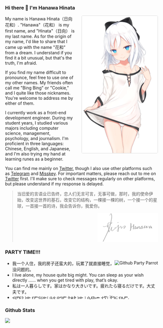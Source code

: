 ### Hi there 👋 I'm Hanawa Hinata

<img align="right" style="float: right;width: 250px;margin: 0 0 20px 20px;border: 1px solid #d9d9d9;border-radius: 4px;" alt="Hanawa Hinata" src="./assets/images/painting/1004.png" />

My name is Hanawa Hinata（日向花和）. "Hanawa"（花和） is my first name, and "Hinata"（日向） is my last name.
As for the origin of my name, I'd like to share that I came up with the name "花和" from a dream. 
I understand if you find it a bit unusual, but that's the truth, I'm afraid.

If you find my name difficult to pronounce, feel free to use one of my other names. 
My friends often call me "Bing Bing" or "Cookie," and I quite like those nicknames.
You're welcome to address me by either of them.

I currently work as a front-end development engineer. 
During my student years, I studied various majors including computer science, management, psychology, and journalism. 
I'm proficient in three languages: Chinese, English, and Japanese, and I'm also trying my hand at learning runes as a beginner.

You can find me mainly on [Twitter](https://twitter.com/intent/follow?screen_name=hanawa_hinata), though I also use other platforms such as 
[Telegram](https://t.me/hanawa_hinata) and [Misskey](https://nya.one/@hanawa). 
For important matters, please reach out to me on [Twitter](https://twitter.com/intent/follow?screen_name=hanawa_hinata) first.
I'll make sure to check messages regularly on other platforms, but please understand if my response is delayed.

> 当旧爱的言语业已告终，恋人们无言可言，无事可做，那时，我的使命伊始，改变这世界的基石，改变它的结构，一棵接一棵的树，一个接一个的星球，一首接一首的诗，我会告诉你，我爱你。
> 
> <img style="width: 200px;margin: 0 0 0 auto;display: block;" alt="Hanawa Hinata Sign" src="./assets/images/sign/sign_gray.svg" />

### PARTY TIME!!!

<a href="https://cultofthepartyparrot.com/" target="_blank">
  <img align="right" src="https://cultofthepartyparrot.com/parrots/hd/githubparrot.gif" alt="Github Party Parrot" title="Github Party Parrot" />
</a>

* 我一个人住，我的房子还蛮大的，玩累了就直接睡觉，没问题的。
* I live alone, my house quite big might. You can sleep as your wish directly …… when you get tired with play, that’s okay.
* 私は一人暮らしです。家はかなり大きいです。疲れたら寝るだけです。大丈夫です。
* ብቻዬን ነው የምኖረው፣ ቤቴ በጣም ትልቅ ነው ፣ ሲደክሙ ተኛ፣ ችግር የሌም.


### Github Stats
<!-- github-stats:start -->
<!-- prettier-ignore-start -->
<!-- markdownlint-disable -->
<a href="https://profile.codersrank.io/user/hanawahinata" target="_blank" >
  <img src="https://cr-skills-chart-widget.azurewebsites.net/api/api?username=hanawahinata" style="display:block; max-width: 100%; min-width: 58%;" />
</a>

<!-- <a href="https://github.com/hanawahinata">
  <img align="left" src="https://github-readme-stats.vercel.app/api?username=hanawahinata&show_icons=true&layout=compact&count_private=true&hide_title=true&theme=default" 
     style="height: 161px;">
  <img align="right" src="https://github-readme-stats.vercel.app/api/top-langs/?username=hanawahinata&layout=compact&count_private=true&theme=default" 
       style="height: 161px;">
</a> -->
<!-- markdownlint-restore -->
<!-- prettier-ignore-end -->
<!-- github-stats:end -->



